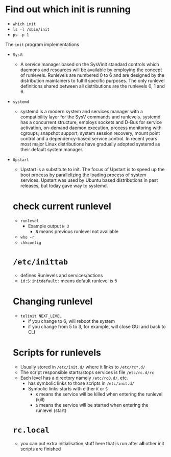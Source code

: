 # Find out which init is running
- `which init`
- `ls -l /sbin/init`
- `ps -p 1`

The `init` program implementations
* `SysV`:
  * A service manager based on the SysVinit standard controls which daemons and resources will be available by employing the concept of runlevels. Runlevels are numbered 0 to 6 and are designed by the distribution maintainers to fulfill specific purposes. The only runlevel definitions shared between all distributions are the runlevels 0, 1 and 6.
* `systemd`
  * systemd is a modern system and services manager with a compatibility layer for the SysV commands and runlevels. systemd has a concurrent structure, employs sockets and D-Bus for service activation, on-demand daemon execution, process monitoring with cgroups, snapshot support, system session recovery, mount point control and a dependency-based service control. In recent years most major Linux distributions have gradually adopted systemd as their default system manager.
* `Upstart`
  * Upstart is a substitute to init. The focus of Upstart is to speed up the boot process by parallelizing the loading process of system services. Upstart was used by Ubuntu based distributions in past releases, but today gave way to systemd.

  # check current runlevel
  * `runlevel`
    * Example output `N 3`
      * `N` means previous runlevel not available
  * `who -r`
  * `chkconfig`

  # `/etc/inittab`
  * defines Runlevels and services/actions
  * `id:5:initdefault:` means default runlevel is 5

  # Changing runlevel
  * `telinit NEXT_LEVEL`
    * if you change to 6, will reboot the system
    * if you change from 5 to 3, for example, will close GUI and back to CLI

  # Scripts for runlevels
  * Usually stored in `/etc/init.d/` where it links to `/etc/rc*.d/`
  * The script responsible starts/stops services is file `/etc/rc.d/rc`
  * Each level has a directory namely `/etc/rc0.d/`, etc.
    * has symbolic links to those scripts in `/etc/init.d/`
    * Symbolic links starts with either `K` or `S`
      * `K` means the service will be killed when entering the runlevel (kill)
      * `S` means the service will be started when entering the runlevel (start)

  # `rc.local`
  * you can put extra initialisation stuff here that is run after **all** other init scripts are finished
